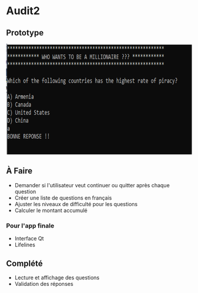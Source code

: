 # Audit2
## Prototype

<img src="readme_res/screenshot.png" alt="Who wants to be a millionaire" height="300" />

## À Faire
- Demander si l'utilisateur veut continuer ou quitter après chaque question
- Créer une liste de questions en français
- Ajuster les niveaux de difficulté pour les questions
- Calculer le montant accumulé

### Pour l'app finale
- Interface Qt
- Lifelines

## Complété
- Lecture et affichage des questions
- Validation des réponses

